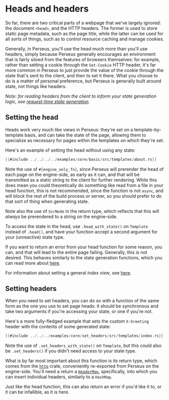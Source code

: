# Heads and headers

 So far, there are two critical parts of a webpage that we've largely ignored: the document `<head>`, and the HTTP headers. The former is used to store static page metadata, such as the page title, while the latter can be used for all sorts of things, such as to control resource caching and manage cookies.
 
 Generally, in Perseus, you'll use the head much more than you'll use headers, simply because Perseus generally encourages an environment that is fairly siloed from the features of browsers themselves: for example, rather than setting a cookie through the `Set-Cookie` HTTP header, it's far more common in Perseus to just provide the value of the cookie through the state that's sent to the client, and then to set it there. What you choose to do is a matter of personal preference, but Perseus is generally built around state, not things like headers.
 
 *Note: for reading headers from the client to inform your state generation logic, see [request-time state generation](:state/request).*
 
## Setting the head

Heads work very much like views in Perseus: they're set on a template-by-template basis, and can take the state of the page, allowing them to specialize as necessary for pages within the templates on which they're set. 

Here's an example of setting the head without using any state:

```rust
{{#include ../../../../examples/core/basic/src/templates/about.rs}}
```

Note the use of `#[engine_only_fn]`, since Perseus will prerender the head of each page on the engine-side, as early as it can, and that will be transmitted as a static string to the client for further rendering. While this does mean you could theoretically do something like read from a file in your head function, this is not recommended, since the function is not `async`, and will block the rest of the build process or server, so you should prefer to do that sort of thing when generating state.

Note also the use of `SsrNode` in the return type, which reflects that this will *always* be prerendered to a string on the engine-side.

To access the state in the head, use `.head_with_state()` on `Template` instead of `.head()`, and have your function accept a second argument for your (unreactive) state type.

If you want to return an error from your head function for some reason, you can, and that will lead to the entire page failing. Generally, this is not desired. This behaves similarly to the state generation functions, which you can read more about [here](:state/build).

For information about setting a general *index view*, see [here](:fundamentals/perseus-app).

## Setting headers

When you need to set headers, you can do so with a function of the same form as the one you use to set page heads: it should be synchronous and take two arguments if you're accessing your state, or one if you're not.

Here's a more fully-fledged example that sets the custom `X-Greeting` header with the contents of some generated state:

```rust
{{#include ../../../examples/core/set_headers/src/templates/index.rs}}
```

Note the use of `.set_headers_with_state()` on `Template`, but this could also be `.set_headers()` if you didn't need access to your state type.

What is by far most important about this function is its return type, which comes from the [`http`](https://docs.rs/http/latest/http) crate, conveniently re-exported from Perseus on the engine-side. You'll need a return a [`HeaderMap`](=http/header/struct.HeaderMap@perseus), specifically, into which you can insert individual headers, similarly to a `HashMap`.

Just like the head function, this can also return an error if you'd like it to, or it can be infallible, as it is here.
